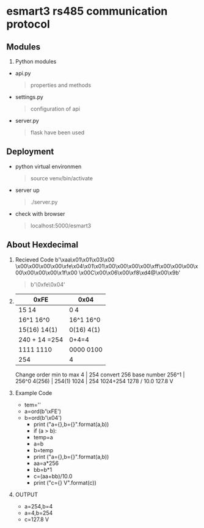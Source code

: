 # esmart3 rs485 communication protocol

## Modules

1. Python modules
 - api.py
   > properties and methods
 - settings.py
   > configuration of api
 - server.py
   > flask have been used

## Deployment
 - python virtual environmen
   > source venv/bin/activate
 - server up
   > ./server.py
 - check with browser
   > localhost:5000/esmart3

## About Hexdecimal

1. Recieved Code
	b'\xaa\x01\x01\x03\x00 \x00\x00\x00\x00\xfe\x04\x01\x01\x00\x00\x00\x00\xff\x00\x00\x00\x00\x00\x00\x00\x1f\x00 \x00C\x00\x06\x00\xf8\xd4@\x00\x9b'

	> b'\0xfe\0x04'

2. 0xFE         	| 0x04
   -------------	|------------
   15	   14		| 0	4
   16^1   16^0		| 16^1 16^0
   15(16)  14(1) 	| 0(16) 4(1)
   240 + 14 =254	| 0+4=4
   1111 1110   		| 0000 0100
    254			| 4
   Change order min to max
    4			| 254
   convert 256 base number
   256^1  		| 256^0
   4(256) 		| 254(1)
    1024 		| 254
    1024+254
    1278 / 10.0
    127.8 V


3. Example Code
	- tem=''
	- a=ord(b'\xFE')                                                                                                
	- b=ord(b'\x04') 
        - print ("a={},b={}".format(a,b))                                                                               
        - if (a > b):                                                                                                   
        - temp=a
        - a=b
        - b=temp
        - print ("a={},b={}".format(a,b))
        - aa=a*256                                                                                                      
        - bb=b*1                                                                                                        
        - c=(aa+bb)/10.0
        - print ("c={} V".format(c)) 

4. OUTPUT

	- a=254,b=4
	- a=4,b=254
	- c=127.8 V

